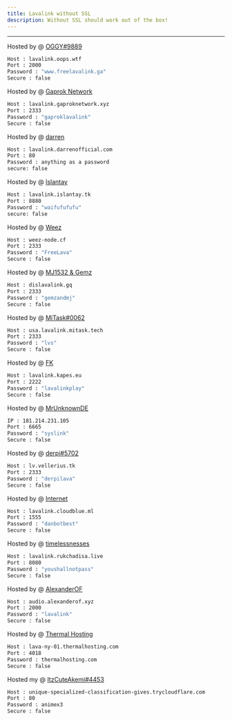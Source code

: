 ```yaml
---
title: Lavalink without SSL
description: Without SSL should work out of the box!
---
```


---
Hosted by @ [OGGY#9889](https://u.oggy.ga/fll)
```bash
Host : lavalink.oops.wtf
Port : 2000
Password : "www.freelavalink.ga"
Secure : false
```

Hosted by @ [Gaprok Network](https://dsc.gg/bagusnfriends)
```bash
Host : lavalink.gaproknetwork.xyz
Port : 2333
Password : "gaproklavalink"
Secure : false
```

Hosted by @ [darren](https://paypal.me/darrenofficial)
```bash
Host : lavalink.darrenofficial.com
Port : 80
Password : anything as a password
secure: false
```

Hosted by @ [Islantay](https://github.com/Dep0s1t)
```bash
Host : lavalink.islantay.tk
Port : 8880
Password : "waifufufufu"
secure: false
```

Hosted by @ [Weez](https://github.com/Weez-Dev)
```bash
Host : weez-node.cf
Port : 2333
Password : "FreeLava"
Secure : false
```

Hosted by @ [MJ1532 & Gemz](https://github.com/ATBDevs)
```bash
Host : dislavalink.gq
Port : 2333
Password : "gemzandmj"
Secure : false
```

Hosted by @ [MiTask#0062](https://github.com/MrMasrozYTLIVE)
```bash
Host : usa.lavalink.mitask.tech
Port : 2333
Password : "lvs"
Secure : false
```

Hosted by @ [FK](https://github.com/flkapes)
```bash
Host : lavalink.kapes.eu
Port : 2222
Password : "lavalinkplay"
Secure : false
```

Hosted by @ [MrUnknownDE](https://github.com/MrUnknownDE)
```bash
IP : 181.214.231.105
Port : 6665
Password : "syslink"
Secure : false
```

Hosted by @ [derpi#5702](https://vellerius.tk)
```bash
Host : lv.vellerius.tk
Port : 2333
Password : "derpilava"
Secure : false
```

Hosted by @ [Internet](https://cloudblue.ml/my-github)
```bash
Host : lavalink.cloudblue.ml
Port : 1555
Password : "danbotbest"
Secure : false
```

Hosted by @ [timelessnesses](https://rukchadisa.live)
```bash
Host : lavalink.rukchadisa.live
Port : 8080
Password : "youshallnotpass"
Secure : false
```

Hosted by @ [AlexanderOF](https://alexanderof.xyz/2022/05/03/free-lavalink/)
```bash
Host : audio.alexanderof.xyz
Port : 2000
Password : "lavalink"
Secure : false
```

Hosted by @ [Thermal Hosting](https://thermalhosting.com)
```bash
Host : lava-ny-01.thermalhosting.com
Port : 4018
Password : thermalhosting.com
Secure : false
```

Hosted my @ [ItzCuteAkemi#4453](https://github.com/ItzCuteAkemi)
```bash
Host : unique-specialized-classification-gives.trycloudflare.com
Port : 80
Password : animex3
Secure : false
```
